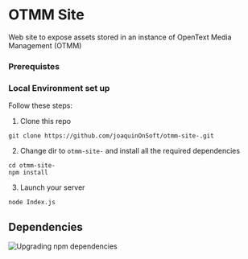# OTMM Site

Web site to expose assets stored in an instance of OpenText Media Management (OTMM)

### Prerequistes

### Local Environment set up

Follow these steps:

1) Clone this repo
```
git clone https://github.com/joaquinOnSoft/otmm-site-.git
```

2) Change dir to `otmm-site-` and install all the required dependencies
```
cd otmm-site-
npm install
```

3) Launch your server
```
node Index.js
```

## Dependencies
![Upgrading npm dependencies](https://www.carlrippon.com/upgrading-npm-dependencies/)